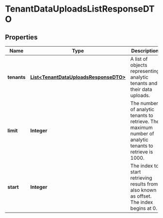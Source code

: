 

# TenantDataUploadsListResponseDTO


## Properties

| Name | Type | Description | Notes |
|------------ | ------------- | ------------- | -------------|
|**tenants** | [**List&lt;TenantDataUploadsResponseDTO&gt;**](TenantDataUploadsResponseDTO.md) | A list of objects representing analytic tenants and their data uploads. |  [optional] |
|**limit** | **Integer** | The number of analytic tenants to retrieve. The maximum number of analytic tenants to retrieve is 1000. |  [optional] |
|**start** | **Integer** | The index to start retrieving results from, also known as offset. The index begins at 0. |  [optional] |



